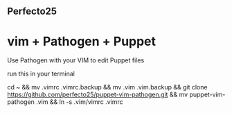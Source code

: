 ## Perfecto25
# vim + Pathogen + Puppet

Use Pathogen with your VIM to edit Puppet files

run this in your terminal

cd ~ && mv .vimrc .vimrc.backup && mv .vim .vim.backup && git clone https://github.com/perfecto25/puppet-vim-pathogen.git && mv puppet-vim-pathogen .vim && ln -s .vim/vimrc .vimrc
